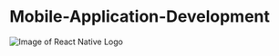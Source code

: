 # Mobile-Application-Development

![Image of React Native Logo](https://blog.crowdbotics.com/content/images/2020/04/React-Native-Featured-Image.png)
